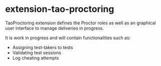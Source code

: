 # extension-tao-proctoring
TaoProctoring extension defines the Proctor roles as well as an graphical user interface to manage deliveries in progress.

It is work in progress and will contain functionalities such as:
* Assigning test-takers to tests
* Validating test sessions
* Log cheating attempts
